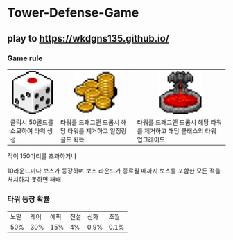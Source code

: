 # Tower-Defense-Game
## play to https://wkdgns135.github.io/

### Game rule
<table>
    <tr>
        <td align="center">
            <img src ='src/assets/images/button/dice.png' width = "100" heigth = "100"></img>
        </td>
        <td align="center">
            <img src ='src/assets/images/button/bin.png' width = "100" heigth = "100"></img>
        </td>
        <td align="center">
            <img src ='src/assets/images/button/upgrade.png' width = "100" heigth = "100"></img>
        </td>
    </tr>
        <tr>
        <td>
            클릭시 50골드를 소모하여 타워 생성
        </td>
        <td>
            타워를 드래그앤 드롭시 해당 타워를 제거하고 일정량 골드 획득 
        </td>
        <td>
            타워를 드래그앤 드롭시 해당 타워를 제거하고 해당 클래스의 타워 업그레이드
        </td>
    </tr>
</table>

<p>적이 150마리를 초과하거나 </p>
<p>10라운드마다 보스가 등장하며 보스 라운드가 종료될 때까지 보스를 포함한 모든 적을 처치하지 못하면 패배</p>

### 타워 등장 확률
<table>
<tr>
    <td>
        노말
    </td>
    <td>
        레어
    </td>
    <td>
        에픽
    </td>
    <td>
        전설
    </td>
    <td>
        신화
    </td>
    <td>
        초월
    </td>
</tr>
<tr>
    <td>
        50%
    </td>
    <td>
        30%
    </td>
    <td>
        15%
    </td>
    <td>
        4%
    </td>
    <td>
        0.9%
    </td>
    <td>
        0.1%
    </td>
</tr>
</table>
